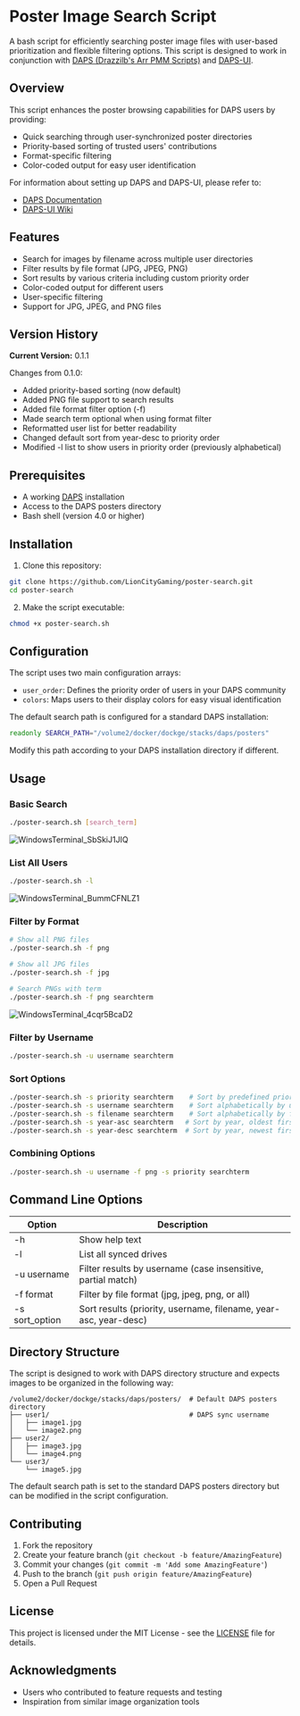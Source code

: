 # Poster Image Search Script

A bash script for efficiently searching poster image files with user-based prioritization and flexible filtering options. This script is designed to work in conjunction with [DAPS (Drazzilb's Arr PMM Scripts)](https://github.com/Drazzilb08/daps) and [DAPS-UI](https://github.com/zarskie/daps-ui/wiki).

## Overview

This script enhances the poster browsing capabilities for DAPS users by providing:
- Quick searching through user-synchronized poster directories
- Priority-based sorting of trusted users' contributions
- Format-specific filtering
- Color-coded output for easy user identification

For information about setting up DAPS and DAPS-UI, please refer to:
- [DAPS Documentation](https://github.com/Drazzilb08/daps)
- [DAPS-UI Wiki](https://github.com/zarskie/daps-ui/wiki)

## Features

- Search for images by filename across multiple user directories
- Filter results by file format (JPG, JPEG, PNG)
- Sort results by various criteria including custom priority order
- Color-coded output for different users
- User-specific filtering
- Support for JPG, JPEG, and PNG files

## Version History

**Current Version:** 0.1.1

Changes from 0.1.0:
- Added priority-based sorting (now default)
- Added PNG file support to search results
- Added file format filter option (-f)
- Made search term optional when using format filter
- Reformatted user list for better readability
- Changed default sort from year-desc to priority order
- Modified -l list to show users in priority order (previously alphabetical)

## Prerequisites

- A working [DAPS](https://github.com/Drazzilb08/daps) installation
- Access to the DAPS posters directory
- Bash shell (version 4.0 or higher)

## Installation

1. Clone this repository:
```bash
git clone https://github.com/LionCityGaming/poster-search.git
cd poster-search
```

2. Make the script executable:
```bash
chmod +x poster-search.sh
```

## Configuration

The script uses two main configuration arrays:
- `user_order`: Defines the priority order of users in your DAPS community
- `colors`: Maps users to their display colors for easy visual identification

The default search path is configured for a standard DAPS installation:
```bash
readonly SEARCH_PATH="/volume2/docker/dockge/stacks/daps/posters"
```

Modify this path according to your DAPS installation directory if different.

## Usage

### Basic Search
```bash
./poster-search.sh [search_term]
```

![WindowsTerminal_SbSkiJ1JIQ](https://github.com/user-attachments/assets/51047342-f6ab-4948-acba-7ca440ddc475)


### List All Users
```bash
./poster-search.sh -l
```

![WindowsTerminal_BummCFNLZ1](https://github.com/user-attachments/assets/66c96121-ebc9-4cd2-bee3-f6837771a0ad)


### Filter by Format
```bash
# Show all PNG files
./poster-search.sh -f png

# Show all JPG files
./poster-search.sh -f jpg

# Search PNGs with term
./poster-search.sh -f png searchterm
```

![WindowsTerminal_4cqr5BcaD2](https://github.com/user-attachments/assets/2303017a-bc4a-4db1-b274-319711e9f182)

### Filter by Username
```bash
./poster-search.sh -u username searchterm
```

### Sort Options
```bash
./poster-search.sh -s priority searchterm    # Sort by predefined priority (default)
./poster-search.sh -s username searchterm    # Sort alphabetically by username
./poster-search.sh -s filename searchterm    # Sort alphabetically by filename
./poster-search.sh -s year-asc searchterm   # Sort by year, oldest first
./poster-search.sh -s year-desc searchterm  # Sort by year, newest first
```

### Combining Options
```bash
./poster-search.sh -u username -f png -s priority searchterm
```

## Command Line Options

| Option | Description |
|--------|-------------|
| -h | Show help text |
| -l | List all synced drives |
| -u username | Filter results by username (case insensitive, partial match) |
| -f format | Filter by file format (jpg, jpeg, png, or all) |
| -s sort_option | Sort results (priority, username, filename, year-asc, year-desc) |

## Directory Structure

The script is designed to work with DAPS directory structure and expects images to be organized in the following way:
```
/volume2/docker/dockge/stacks/daps/posters/  # Default DAPS posters directory
├── user1/                                   # DAPS sync username
│   ├── image1.jpg
│   └── image2.png
├── user2/
│   ├── image3.jpg
│   └── image4.png
└── user3/
    └── image5.jpg
```

The default search path is set to the standard DAPS posters directory but can be modified in the script configuration.

## Contributing

1. Fork the repository
2. Create your feature branch (`git checkout -b feature/AmazingFeature`)
3. Commit your changes (`git commit -m 'Add some AmazingFeature'`)
4. Push to the branch (`git push origin feature/AmazingFeature`)
5. Open a Pull Request

## License

This project is licensed under the MIT License - see the [LICENSE](LICENSE) file for details.

## Acknowledgments

- Users who contributed to feature requests and testing
- Inspiration from similar image organization tools

